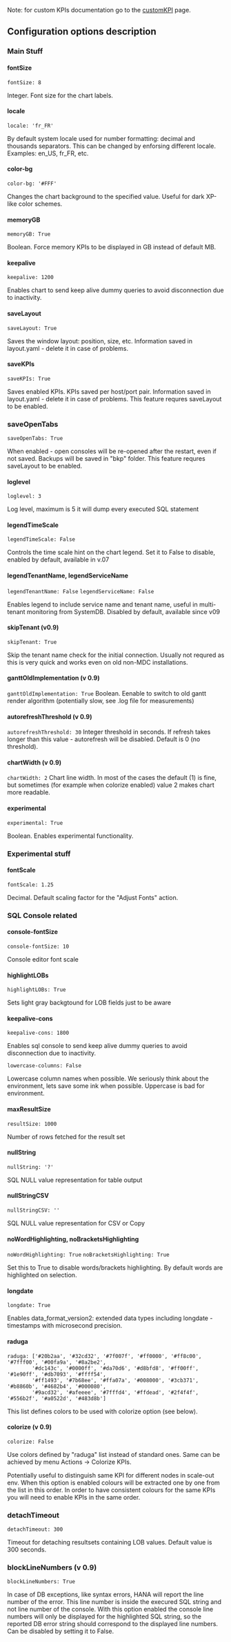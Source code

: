 Note: for custom KPIs documentation go to the [customKPI](customKPI) page.

## Configuration options description

### Main Stuff

#### fontSize
`fontSize: 8`

Integer. Font size for the chart labels.

#### locale
`locale: 'fr_FR'`

By default system locale used for number formatting: decimal and thousands separators. This can be changed by enforsing different locale. Examples: en_US, fr_FR, etc.

#### color-bg
`color-bg: '#FFF'`

Changes the chart background to the specified value. Useful for dark XP-like color schemes.

#### memoryGB
`memoryGB: True`

Boolean. Force memory KPIs to be displayed in GB instead of default MB.

#### keepalive
`keepalive: 1200`

Enables chart to send keep alive dummy queries to avoid disconnection due to inactivity.

#### saveLayout
`saveLayout: True`

Saves the window layout: position, size, etc. Information saved in layout.yaml - delete it in case of problems.

#### saveKPIs
`saveKPIs: True`

Saves enabled KPIs. KPIs saved per host/port pair. Information saved in layout.yaml - delete it in case of problems.
This feature requres saveLayout to be enabled.

### saveOpenTabs
`saveOpenTabs: True`

When enabled - open consoles will be re-opened after the restart, even if not saved. Backups will be saved in "bkp" folder.
This feature requres saveLayout to be enabled.

#### loglevel
`loglevel: 3`

Log level, maximum is 5 it will dump every executed SQL statement

#### legendTimeScale
`legendTimeScale: False`

Controls the time scale hint on the chart legend. Set it to False to disable, enabled by default, available in v.07

#### legendTenantName, legendServiceName
`legendTenantName: False`
`legendServiceName: False`

Enables legend to include service name and tenant name, useful in multi-tenant monitoring from SystemDB. Disabled by default, available since v09

#### skipTenant (v0.9)
`skipTenant: True`

Skip the tenant name check for the initial connection. Usually not requred as this is very quick and works even on old non-MDC installations.

#### ganttOldImplementation (v 0.9)
`ganttOldImplementation: True`
Boolean. Eenable to switch to old gantt render algorithm (potentially slow, see .log file for measurements)

#### autorefreshThreshold (v 0.9)
`autorefreshThreshold: 30`
Integer threshold in seconds. If refresh takes longer than this value - autorefresh will be disabled. Default is 0 (no threshold).

#### chartWidth (v 0.9)
`chartWidth: 2`
Chart line width. In most of the cases the default (1) is fine, but sometimes (for example when colorize enabled) value 2 makes chart more readable.

#### experimental
`experimental: True`

Boolean. Enables experimental functionality.

### Experimental stuff
#### fontScale
`fontScale: 1.25`

Decimal. Default scaling factor for the "Adjust Fonts" action.

### SQL Console related
#### console-fontSize
`console-fontSize: 10`

Console editor font scale

#### highlightLOBs
`highlightLOBs: True`

Sets light gray backgtound for LOB fields just to be aware

#### keepalive-cons
`keepalive-cons: 1800`

Enables sql console to send keep alive dummy queries to avoid disconnection due to inactivity.

`lowercase-columns: False`

Lowercase column names when possible. We seriously think about the environment, lets save some ink when possible. Uppercase is bad for environment.

#### maxResultSize
`resultSize: 1000`

Number of rows fetched for the result set

#### nullString
`nullString: '?'`

SQL NULL value representation for table output

#### nullStringCSV
`nullStringCSV: ''`

SQL NULL value representation for CSV or Copy

#### noWordHighlighting, noBracketsHighlighting
`noWordHighlighting: True`
`noBracketsHighlighting: True`

Set this to True to disable words/brackets highlighting. By default words are highlighted on selection.

#### longdate
`longdate: True`

Enables data_format_version2: extended data types including longdate - timestamps with microsecond precision.

#### raduga
```
raduga: ['#20b2aa', '#32cd32', '#7f007f', '#ff0000', '#ff8c00', '#7fff00', '#00fa9a', '#8a2be2', 
        '#dc143c', '#0000ff', '#da70d6', '#d8bfd8', '#ff00ff', '#1e90ff', '#db7093', '#ffff54', 
        '#ff1493', '#7b68ee', '#ffa07a', '#008000', '#3cb371', '#b8860b', '#4682b4', '#000080', 
        '#9acd32', '#afeeee', '#7fffd4', '#ffdead', '#2f4f4f', '#556b2f', '#a0522d', '#483d8b']
```
        
This list defines colors to be used with colorize option (see below).

#### colorize (v 0.9)
`colorize: False`

Use colors defined by "raduga" list instead of standard ones. Same can be achieved by menu Actions -> Colorize KPIs.

Potentially useful to distinguish same KPI for different nodes in scale-out env. When this option is enabled colours will be extracted one by one from the list in this order. In order to have consistent colours for the same KPIs you will need to enable KPIs in the same order.

### detachTimeout
`detachTimeout: 300`

Timeout for detaching resultsets containing LOB values. Default value is 300 seconds.


### blockLineNumbers (v 0.9)
`blockLineNumbers: True`

In case of DB exceptions, like syntax errors, HANA will report the line number of the error. This line number is inside the execured SQL string and not line number of the console. With this option enabled the console line numbers will only be displayed for the highlighted SQL string, so the reported DB error string should correspond to the displayed line numbers. Can be disabled by setting it to False.
